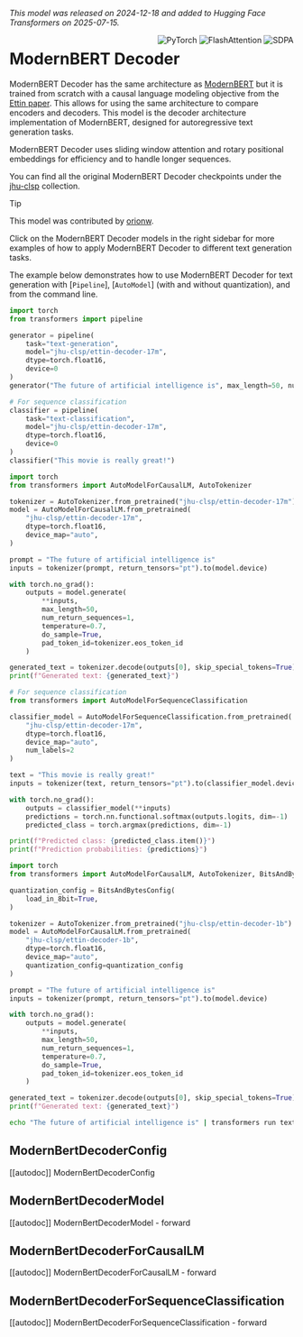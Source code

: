 <!--Copyright 2024 The HuggingFace Team. All rights reserved.

Licensed under the Apache License, Version 2.0 (the "License"); you may not use this file except in compliance with
the License. You may obtain a copy of the License at

http://www.apache.org/licenses/LICENSE-2.0

Unless required by applicable law or agreed to in writing, software distributed under the License is distributed on
an "AS IS" BASIS, WITHOUT WARRANTIES OR CONDITIONS OF ANY KIND, either express or implied. See the License for the
specific language governing permissions and limitations under the License.

⚠️ Note that this file is in Markdown but contain specific syntax for our doc-builder (similar to MDX) that may not be
rendered properly in your Markdown viewer.

-->
*This model was released on 2024-12-18 and added to Hugging Face Transformers on 2025-07-15.*

<div style="float: right;">
  <div class="flex flex-wrap space-x-1">
    <img alt="PyTorch" src="https://img.shields.io/badge/PyTorch-DE3412?style=flat&logo=pytorch&logoColor=white">
    <img alt="FlashAttention" src="https://img.shields.io/badge/%E2%9A%A1%EF%B8%8E%20FlashAttention-eae0c8?style=flat">
    <img alt="SDPA" src="https://img.shields.io/badge/SDPA-DE3412?style=flat&logo=pytorch&logoColor=white">
  </div>
</div>

# ModernBERT Decoder

ModernBERT Decoder has the same architecture as [ModernBERT](https://huggingface.co/papers/2412.13663) but it is trained from scratch with a causal language modeling objective from the [Ettin paper](https://huggingface.co/papers/2507.11412). This allows for using the same architecture to compare encoders and decoders. This model is the decoder architecture implementation of ModernBERT, designed for autoregressive text generation tasks.

ModernBERT Decoder uses sliding window attention and rotary positional embeddings for efficiency and to handle longer sequences.

You can find all the original ModernBERT Decoder checkpoints under the [jhu-clsp](https://huggingface.co/collections/jhu-clsp/encoders-vs-decoders-the-ettin-suite-686303e16142257eed8e6aeb) collection.

> [!TIP]
> This model was contributed by [orionw](https://huggingface.co/orionweller).
>
> Click on the ModernBERT Decoder models in the right sidebar for more examples of how to apply ModernBERT Decoder to different text generation tasks.

The example below demonstrates how to use ModernBERT Decoder for text generation with [`Pipeline`], [`AutoModel`] (with and without quantization), and from the command line.

<hfoptions id="usage">
<hfoption id="Pipeline">

```py
import torch
from transformers import pipeline

generator = pipeline(
    task="text-generation",
    model="jhu-clsp/ettin-decoder-17m",
    dtype=torch.float16,
    device=0
)
generator("The future of artificial intelligence is", max_length=50, num_return_sequences=1)

# For sequence classification
classifier = pipeline(
    task="text-classification",
    model="jhu-clsp/ettin-decoder-17m",
    dtype=torch.float16,
    device=0
)
classifier("This movie is really great!")
```

</hfoption>
<hfoption id="AutoModel">

```py
import torch
from transformers import AutoModelForCausalLM, AutoTokenizer

tokenizer = AutoTokenizer.from_pretrained("jhu-clsp/ettin-decoder-17m")
model = AutoModelForCausalLM.from_pretrained(
    "jhu-clsp/ettin-decoder-17m",
    dtype=torch.float16,
    device_map="auto",
)

prompt = "The future of artificial intelligence is"
inputs = tokenizer(prompt, return_tensors="pt").to(model.device)

with torch.no_grad():
    outputs = model.generate(
        **inputs,
        max_length=50,
        num_return_sequences=1,
        temperature=0.7,
        do_sample=True,
        pad_token_id=tokenizer.eos_token_id
    )

generated_text = tokenizer.decode(outputs[0], skip_special_tokens=True)
print(f"Generated text: {generated_text}")

# For sequence classification
from transformers import AutoModelForSequenceClassification

classifier_model = AutoModelForSequenceClassification.from_pretrained(
    "jhu-clsp/ettin-decoder-17m",
    dtype=torch.float16,
    device_map="auto",
    num_labels=2
)

text = "This movie is really great!"
inputs = tokenizer(text, return_tensors="pt").to(classifier_model.device)

with torch.no_grad():
    outputs = classifier_model(**inputs)
    predictions = torch.nn.functional.softmax(outputs.logits, dim=-1)
    predicted_class = torch.argmax(predictions, dim=-1)

print(f"Predicted class: {predicted_class.item()}")
print(f"Prediction probabilities: {predictions}")
```

</hfoption>

<hfoption id="AutoModel (w/quantization)">

```py
import torch
from transformers import AutoModelForCausalLM, AutoTokenizer, BitsAndBytesConfig

quantization_config = BitsAndBytesConfig(
    load_in_8bit=True,
)

tokenizer = AutoTokenizer.from_pretrained("jhu-clsp/ettin-decoder-1b")
model = AutoModelForCausalLM.from_pretrained(
    "jhu-clsp/ettin-decoder-1b",
    dtype=torch.float16,
    device_map="auto",
    quantization_config=quantization_config
)

prompt = "The future of artificial intelligence is"
inputs = tokenizer(prompt, return_tensors="pt").to(model.device)

with torch.no_grad():
    outputs = model.generate(
        **inputs,
        max_length=50,
        num_return_sequences=1,
        temperature=0.7,
        do_sample=True,
        pad_token_id=tokenizer.eos_token_id
    )

generated_text = tokenizer.decode(outputs[0], skip_special_tokens=True)
print(f"Generated text: {generated_text}")
```

</hfoption>

<hfoption id="transformers CLI">

```bash
echo "The future of artificial intelligence is" | transformers run text-generation --model jhu-clsp/ettin-decoder-17m --device 0
```

</hfoption>
</hfoptions>

## ModernBertDecoderConfig

[[autodoc]] ModernBertDecoderConfig

## ModernBertDecoderModel

[[autodoc]] ModernBertDecoderModel
    - forward

## ModernBertDecoderForCausalLM

[[autodoc]] ModernBertDecoderForCausalLM
    - forward

## ModernBertDecoderForSequenceClassification

[[autodoc]] ModernBertDecoderForSequenceClassification
    - forward
